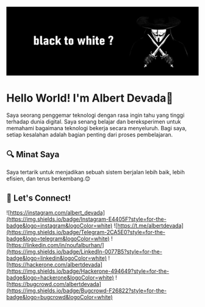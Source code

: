 ![background](img/background.png)


# Hello World! I'm Albert Devada👋
Saya seorang penggemar teknologi dengan rasa ingin tahu yang tinggi terhadap dunia digital. Saya senang belajar dan bereksperimen untuk memahami bagaimana teknologi bekerja secara menyeluruh. Bagi saya, setiap kesalahan adalah bagian penting dari proses pembelajaran.

## 🔍 Minat Saya
Saya tertarik untuk menjadikan sebuah sistem berjalan lebih baik, lebih efisien, dan terus berkembang.😊

## 🚀 Let's Connect!
![https://instagram.com/albert_devada](https://img.shields.io/badge/Instagram-E4405F?style=for-the-badge&logo=instagram&logoColor=white) ![https://t.me/albertdevada](https://img.shields.io/badge/Telegram-2CA5E0?style=for-the-badge&logo=telegram&logoColor=white) 
![https://linkedin.com/in/noufalburhan/](https://img.shields.io/badge/LinkedIn-0077B5?style=for-the-badge&logo=linkedin&logoColor=white) ![https://hackerone.com/albertdevada](https://img.shields.io/badge/Hackerone-494649?style=for-the-badge&logo=hackerone&logoColor=white) ![https://bugcrowd.com/albertdevada](https://img.shields.io/badge/Bugcrowd-F26822?style=for-the-badge&logo=bugcrowd&logoColor=white)  

